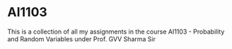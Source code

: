 # AI1103
This is a collection of all my assignments in the course AI1103 - Probability and Random Variables under Prof. GVV Sharma Sir
